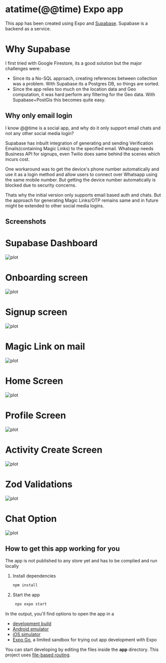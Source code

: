 # atatime(@@time) Expo app

This app has been created using Expo and [Supabase](https://supabase.com/). Supabase is a backend as a service.

# Why Supabase

I first tried with Google Firestore, its a good solution but the major challenges were:

- Since its a No-SQL approach, creating references between collection was a problem. With Supabase its a Postgres DB, so things are sorted.
- Since the app relies too much on the location data and Geo computation, it was hard perform any filtering for the Geo data. With Supabase+PostGis this becomes quite easy.

## Why only email login

I know @@time is a social app, and why do it only support email chats and not any other social media login?

Supabase has inbuilt integration of generating and sending Verification Emails(containing Magic Links) to the specified email. Whatsapp needs Business API for signups, even Twilio does same behind the scenes which incurs cost.

One workaround was to get the device's phone number automatically and use it as a login method and allow users to connect over Whatsapp using the same mobile number. But getting the device number automatically is blocked due to security concerns.

Thats why the initial version only supports email based auth and chats. But the approach for generating Magic Links/OTP remains same and in future might be extended to other social media logins.

## Screenshots

# Supabase Dashboard

![plot](./screenshots/Supabase_Dashboard.png)

# Onboarding screen

![plot](./screenshots/Onboarding_Screen.png)

# Signup screen

![plot](./screenshots/Signup_Screen.png)

# Magic Link on mail

![plot](./screenshots/Magic_Link_on_mail.png)

# Home Screen

![plot](./screenshots/Home_Screen.png)

# Profile Screen

![plot](./screenshots/Profile_Screen.png)

# Activity Create Screen

![plot](./screenshots/Activity_Create_Screen.png)

# Zod Validations

![plot](./screenshots/Zod_Validations.png)

# Chat Option

![plot](./screenshots/Chat_Option.png)

## How to get this app working for you

The app is not published to any store yet and has to be complied and run locally

1. Install dependencies

   ```bash
   npm install
   ```

2. Start the app

   ```bash
    npx expo start
   ```

In the output, you'll find options to open the app in a

- [development build](https://docs.expo.dev/develop/development-builds/introduction/)
- [Android emulator](https://docs.expo.dev/workflow/android-studio-emulator/)
- [iOS simulator](https://docs.expo.dev/workflow/ios-simulator/)
- [Expo Go](https://expo.dev/go), a limited sandbox for trying out app development with Expo

You can start developing by editing the files inside the **app** directory. This project uses [file-based routing](https://docs.expo.dev/router/introduction).

